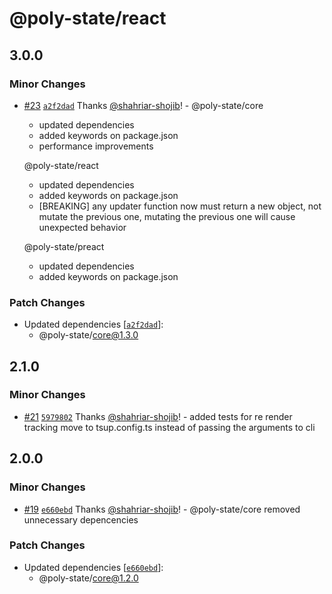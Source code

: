 # @poly-state/react

## 3.0.0

### Minor Changes

- [#23](https://github.com/poly-state/poly-state/pull/23) [`a2f2dad`](https://github.com/poly-state/poly-state/commit/a2f2dad8dc8ba10e452502f60f5d5d36daaf3f99) Thanks [@shahriar-shojib](https://github.com/shahriar-shojib)! - @poly-state/core

  - updated dependencies
  - added keywords on package.json
  - performance improvements

  @poly-state/react

  - updated dependencies
  - added keywords on package.json
  - [BREAKING] any updater function now must return a new object, not mutate the previous one, mutating the previous one will cause unexpected behavior

  @poly-state/preact

  - updated dependencies
  - added keywords on package.json

### Patch Changes

- Updated dependencies [[`a2f2dad`](https://github.com/poly-state/poly-state/commit/a2f2dad8dc8ba10e452502f60f5d5d36daaf3f99)]:
  - @poly-state/core@1.3.0

## 2.1.0

### Minor Changes

- [#21](https://github.com/poly-state/poly-state/pull/21) [`5979802`](https://github.com/poly-state/poly-state/commit/597980215fffb8018aa251f54f9046f6b40c1d5e) Thanks [@shahriar-shojib](https://github.com/shahriar-shojib)! - added tests for re render tracking
  move to tsup.config.ts instead of passing the arguments to cli

## 2.0.0

### Minor Changes

- [#19](https://github.com/poly-state/poly-state/pull/19) [`e660ebd`](https://github.com/poly-state/poly-state/commit/e660ebd2ba07ed41ffed6b02156180daffcbb336) Thanks [@shahriar-shojib](https://github.com/shahriar-shojib)! - @poly-state/core removed unnecessary depencencies

### Patch Changes

- Updated dependencies [[`e660ebd`](https://github.com/poly-state/poly-state/commit/e660ebd2ba07ed41ffed6b02156180daffcbb336)]:
  - @poly-state/core@1.2.0
